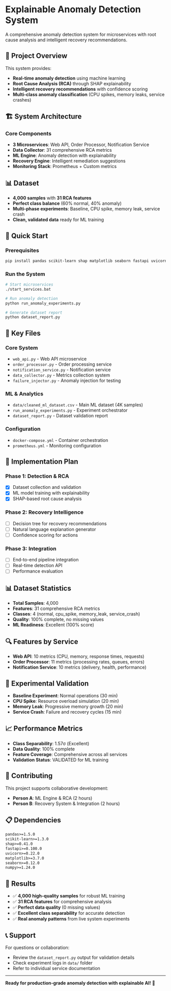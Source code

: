 # Explainable Anomaly Detection System

A comprehensive anomaly detection system for microservices with root cause analysis and intelligent recovery recommendations.

## 🎯 Project Overview

This system provides:

- **Real-time anomaly detection** using machine learning
- **Root Cause Analysis (RCA)** through SHAP explainability
- **Intelligent recovery recommendations** with confidence scoring
- **Multi-class anomaly classification** (CPU spikes, memory leaks, service crashes)

## 🏗️ System Architecture

### Core Components

- **3 Microservices**: Web API, Order Processor, Notification Service
- **Data Collector**: 31 comprehensive RCA metrics
- **ML Engine**: Anomaly detection with explainability
- **Recovery Engine**: Intelligent remediation suggestions
- **Monitoring Stack**: Prometheus + Custom metrics

## 📊 Dataset

- **4,000 samples** with **31 RCA features**
- **Perfect class balance** (60% normal, 40% anomaly)
- **Multi-phase experiments**: Baseline, CPU spike, memory leak, service crash
- **Clean, validated data** ready for ML training

## 🚀 Quick Start

### Prerequisites

```bash
pip install pandas scikit-learn shap matplotlib seaborn fastapi uvicorn
```

### Run the System

```bash
# Start microservices
./start_services.bat

# Run anomaly detection
python run_anomaly_experiments.py

# Generate dataset report
python dataset_report.py
```

## 📁 Key Files

### Core System

- `web_api.py` - Web API microservice
- `order_processor.py` - Order processing service
- `notification_service.py` - Notification service
- `data_collector.py` - Metrics collection system
- `failure_injector.py` - Anomaly injection for testing

### ML & Analytics

- `data/cleaned_ml_dataset.csv` - Main ML dataset (4K samples)
- `run_anomaly_experiments.py` - Experiment orchestrator
- `dataset_report.py` - Dataset validation report

### Configuration

- `docker-compose.yml` - Container orchestration
- `prometheus.yml` - Monitoring configuration

## 🎯 Implementation Plan

### Phase 1: Detection & RCA

- [x] Dataset collection and validation
- [x] ML model training with explainability
- [x] SHAP-based root cause analysis

### Phase 2: Recovery Intelligence

- [ ] Decision tree for recovery recommendations
- [ ] Natural language explanation generator
- [ ] Confidence scoring for actions

### Phase 3: Integration

- [ ] End-to-end pipeline integration
- [ ] Real-time detection API
- [ ] Performance evaluation

## 📊 Dataset Statistics

- **Total Samples**: 4,000
- **Features**: 31 comprehensive RCA metrics
- **Classes**: 4 (normal, cpu_spike, memory_leak, service_crash)
- **Quality**: 100% complete, no missing values
- **ML Readiness**: Excellent (100% score)

## 🔍 Features by Service

- **Web API**: 10 metrics (CPU, memory, response times, requests)
- **Order Processor**: 11 metrics (processing rates, queues, errors)
- **Notification Service**: 10 metrics (delivery, health, performance)

## 🧪 Experimental Validation

- **Baseline Experiment**: Normal operations (30 min)
- **CPU Spike**: Resource overload simulation (20 min)
- **Memory Leak**: Progressive memory growth (20 min)
- **Service Crash**: Failure and recovery cycles (15 min)

## 📈 Performance Metrics

- **Class Separability**: 1.57σ (Excellent)
- **Data Quality**: 100% complete
- **Feature Coverage**: Comprehensive across all services
- **Validation Status**: VALIDATED for ML training

## 🤝 Contributing

This project supports collaborative development:

- **Person A**: ML Engine & RCA (2 hours)
- **Person B**: Recovery System & Integration (2 hours)

## 📋 Dependencies

```txt
pandas>=1.5.0
scikit-learn>=1.3.0
shap>=0.41.0
fastapi>=0.100.0
uvicorn>=0.22.0
matplotlib>=3.7.0
seaborn>=0.12.0
numpy>=1.24.0
```

## 🎉 Results

- ✅ **4,000 high-quality samples** for robust ML training
- ✅ **31 RCA features** for comprehensive analysis
- ✅ **Perfect data quality** (0 missing values)
- ✅ **Excellent class separability** for accurate detection
- ✅ **Real anomaly patterns** from live system experiments

## 📞 Support

For questions or collaboration:

- Review the `dataset_report.py` output for validation details
- Check experiment logs in `data/` folder
- Refer to individual service documentation

---

**Ready for production-grade anomaly detection with explainable AI!** 🚀

